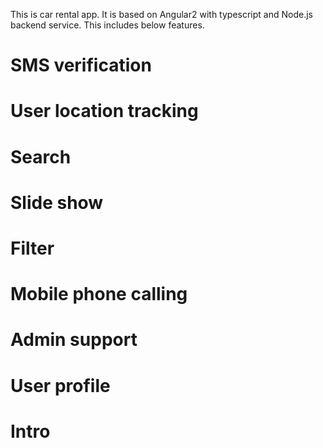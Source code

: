 This is car rental app. 
It is based on Angular2 with typescript and Node.js backend service. 
This includes below features. 
# SMS verification 
# User location tracking 
# Search
# Slide show 
# Filter
# Mobile phone calling 
# Admin support 
# User profile
# Intro
